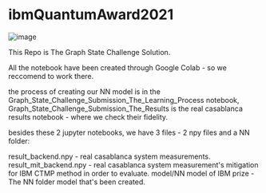 # ibmQuantumAward2021

![image](https://user-images.githubusercontent.com/68012104/114447495-2b357980-9bdb-11eb-9836-c38382127347.png)


This Repo is The Graph State Challenge Solution.

All the notebook have been created through Google Colab - so we reccomend to work there.

the process of creating our NN model is in the Graph_State_Challenge_Submission_The_Learning_Process notebook,
Graph_State_Challenge_Submission_The_Results is the real casablanca results notebook - where we check their fidelity.

besides these 2 jupyter notebooks, we have 3 files - 2 npy files and a NN folder:

result_backend.npy - real casablanca system measurements.
result_mit_backend.npy - real casablanca system measurement's mitigation for IBM CTMP method in order to evaluate.
model/NN model of IBM prize - The NN folder model that's been created.
